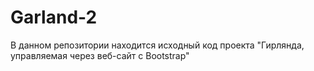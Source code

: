 # Garland-2
 
В данном репозитории находится исходный код проекта "Гирлянда, управляемая через веб-сайт с Bootstrap"